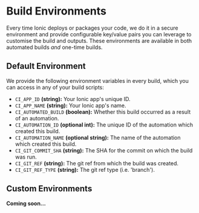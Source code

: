 # Build Environments

Every time Ionic deploys or packages your code, we do it in a secure environment and provide configurable key/value pairs you can leverage to customise the build and outputs.  These environments are available in both automated builds _and_ one-time builds.

## Default Environment

We provide the following environment variables in every build, which you can access in any of your build scripts:

* `CI_APP_ID` **(string):** Your Ionic app's unique ID.
* `CI_APP_NAME` **(string):** Your Ionic app's name.
* `CI_AUTOMATED_BUILD` **(boolean):** Whether this build occurred as a result of an automation.
* `CI_AUTOMATION_ID` **(optional int):** The unique ID of the automation which created this build.
* `CI_AUTOMATION_NAME` **(optional string):** The name of the automation which created this build.
* `CI_GIT_COMMIT_SHA` **(string):** The SHA for the commit on which the build was run.
* `CI_GIT_REF` **(string):** The git ref from which the build was created.
* `CI_GIT_REF_TYPE` **(string):** The git ref type (i.e. 'branch').

## Custom Environments

**Coming soon...**
